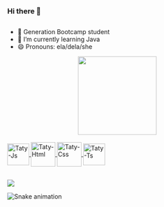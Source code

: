 ### Hi there 👋
##
- 🔭 Generation Bootcamp student
- 🌱 I’m currently learning Java
- 😄 Pronouns: ela/dela/she

<div align="center">
  <a href="https://github.com/TatyanaMie">
  <img height="180em" src="https://github-readme-stats.vercel.app/api?username=TatyanaMie&show_icons=true&theme=dracula&include_all_commits=true&count_private=true"/>
</div>
  
  <br>
  </div>
 <img align="center" alt="Taty-Js" height="50" width="50" src="https://i.imgur.com/llceDiR.png" />
 <img align="center" alt="Taty-Html" height="56" width="56"  src="https://i.imgur.com/NbkXRte.png"/>
 <img align="center" alt="Taty-Css" height="56" width="56" src="https://i.imgur.com/haspA1E.png" />
 <img align="center" alt="Taty-Ts" height="50" width="50" src="https://i.imgur.com/bYxvnVZ.png" />
  </div>
  
  ##
  <div> 
  <a href="https://www.linkedin.com/in/tatyana-okimura-313464132/" target="_blank"><img src="https://img.shields.io/badge/-LinkedIn-%230077B5?style=for-the-badge&logo=linkedin&logoColor=white" target="_blank"></a> 
</div>


  ![Snake animation](https://github.com/TatyanaMie/TatyanaMie/blob/output/github-contribution-grid-snake.svg)
